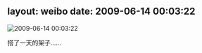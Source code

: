 layout: weibo
date: 2009-06-14 00:03:22
---
<meta name="referrer" content="no-referrer" />

<img src="/images/favicon.ico" style="float: left;"/>2009-06-14 00:03:22

搭了一天的架子……

